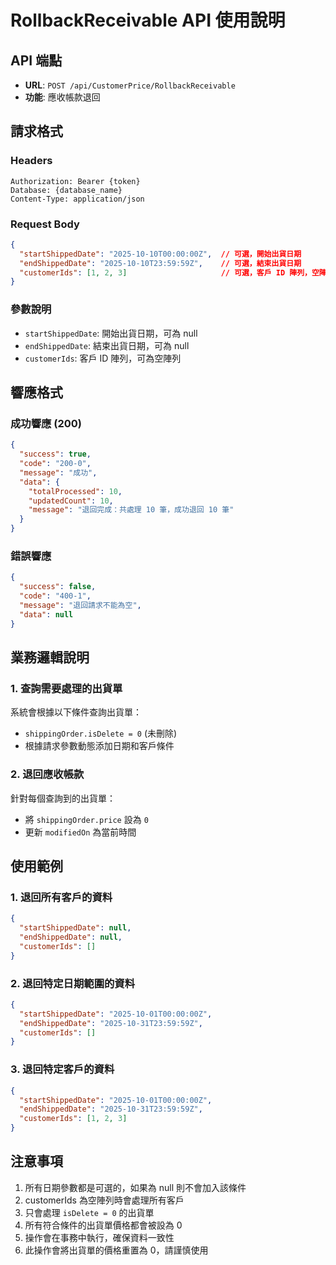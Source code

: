 # RollbackReceivable API 使用說明

## API 端點
- **URL**: `POST /api/CustomerPrice/RollbackReceivable`
- **功能**: 應收帳款退回

## 請求格式

### Headers
```
Authorization: Bearer {token}
Database: {database_name}
Content-Type: application/json
```

### Request Body
```json
{
  "startShippedDate": "2025-10-10T00:00:00Z",  // 可選，開始出貨日期
  "endShippedDate": "2025-10-10T23:59:59Z",    // 可選，結束出貨日期
  "customerIds": [1, 2, 3]                     // 可選，客戶 ID 陣列，空陣列表示查詢所有客戶
}
```

### 參數說明
- `startShippedDate`: 開始出貨日期，可為 null
- `endShippedDate`: 結束出貨日期，可為 null  
- `customerIds`: 客戶 ID 陣列，可為空陣列

## 響應格式

### 成功響應 (200)
```json
{
  "success": true,
  "code": "200-0",
  "message": "成功",
  "data": {
    "totalProcessed": 10,
    "updatedCount": 10,
    "message": "退回完成：共處理 10 筆，成功退回 10 筆"
  }
}
```

### 錯誤響應
```json
{
  "success": false,
  "code": "400-1",
  "message": "退回請求不能為空",
  "data": null
}
```

## 業務邏輯說明

### 1. 查詢需要處理的出貨單
系統會根據以下條件查詢出貨單：
- `shippingOrder.isDelete = 0` (未刪除)
- 根據請求參數動態添加日期和客戶條件

### 2. 退回應收帳款
針對每個查詢到的出貨單：
- 將 `shippingOrder.price` 設為 `0`
- 更新 `modifiedOn` 為當前時間

## 使用範例

### 1. 退回所有客戶的資料
```json
{
  "startShippedDate": null,
  "endShippedDate": null,
  "customerIds": []
}
```

### 2. 退回特定日期範圍的資料
```json
{
  "startShippedDate": "2025-10-01T00:00:00Z",
  "endShippedDate": "2025-10-31T23:59:59Z",
  "customerIds": []
}
```

### 3. 退回特定客戶的資料
```json
{
  "startShippedDate": "2025-10-01T00:00:00Z",
  "endShippedDate": "2025-10-31T23:59:59Z",
  "customerIds": [1, 2, 3]
}
```

## 注意事項
1. 所有日期參數都是可選的，如果為 null 則不會加入該條件
2. customerIds 為空陣列時會處理所有客戶
3. 只會處理 `isDelete = 0` 的出貨單
4. 所有符合條件的出貨單價格都會被設為 0
5. 操作會在事務中執行，確保資料一致性
6. 此操作會將出貨單的價格重置為 0，請謹慎使用
